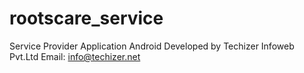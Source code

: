 # rootscare_service
Service Provider Application Android
Developed by Techizer Infoweb Pvt.Ltd
Email: info@techizer.net
